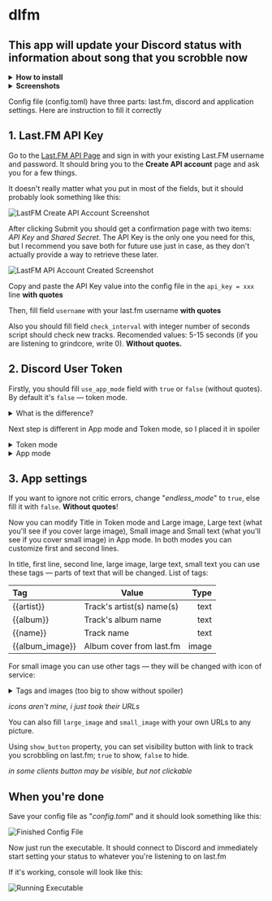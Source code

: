 # dlfm
## This app will update your Discord status with information about song that you scrobble now

<details><summary><b>How to install</b></summary>

### Download compiled version (recommended):

Just go to [releases pages](https://github.com/dikey0ficial/dlfm/releases), choose binary and download it. All binaries are portable.

### Building from source

1. Install Go 1.16 or newer and git

2. Clone repository (`git clone https://github.com/dikey0ficial/dlfm.git`) and get in its directory
3. Cd into `cmd/dlfm`
4. Just make `go build .` (or `go install .` to get binary in `$GOPATH/bin`)


</details>

<details><summary><b>Screenshots</b></summary>

#### Token mode:
Profile screenshot:

![Profile screenshot](https://i.imgur.com/SbtvFJa.png "Profile screenshot")

Screenshot from list of users:

![Screenshot from list of users](https://i.imgur.com/x5mWIXR.png "Screenshot from list of users") 

#### App mode:

Profile screenshot:

![Profile screenshot](https://i.imgur.com/Pfq1qth.png "Profile screenshot")

Screenshot from list of users:

![Screenshot from list of users](https://i.imgur.com/F5E1GPz.png "Screenshot from list of users")

</details>

Config file (config.toml) have three parts: last.fm, discord and application settings.
Here are instruction to fill it correctly

## **1. Last.FM API Key**

Go to the [Last.FM API Page](https://www.last.fm/api/account/create) and sign in with your existing Last.FM username and password. It should bring you to the **Create API account** page and ask you for a few things.

It doesn't really matter what you put in most of the fields, but it should probably look something like this:

![LastFM Create API Account Screenshot](https://i.imgur.com/VQYa8nr.png?1)

After clicking Submit you should get a confirmation page with two items: *API Key* and *Shared Secret*. The API Key is the only one you need for this, but I recommend you save both for future use just in case, as they don't actually provide a way to retrieve these later.

![LastFM API Account Created Screenshot](https://i.imgur.com/1Qb7LeO.png "don't ask why names aren't same")

Copy and paste the API Key value into the config file in the `api_key = xxx` line **with quotes**

Then, fill field `username` with your last.fm username **with quotes**

Also you should fill field `check_interval` with integer number of seconds script should check new tracks. Recomended values: 5-15 seconds (if you are listening to grindcore, write 0). **Without quotes.**

## **2. Discord User Token**

Firstly, you should fill `use_app_mode` field with `true` or `false` (without quotes). By default it's `false` — token mode.

<details><summary>What is the difference?</summary>

| Token mode                  |               App mode |
|:----------------------------|-----------------------:|
| Using user token (unsafe)   |   Using application ID |
| Hard to get token           |         Easy to get ID |
| "Listening to ..."          |          "Playing ..." |
| Custom title                |         Title is fixed |
| No images                   | Large and small images |
| No image texts              |     Custom image texts |
| Can't work with text status | Works with text status |
</details>

Next step is different in App mode and Token mode, so I placed it in spoiler

<details><summary>Token mode</summary>

1. Go to Discord app
2. Press **Ctrl+R** (or **Cmd+R** on Mac)
3. Click the "*Application*" tab
4. Click and expand the "*Local Storage*" section
5. Click on the only entry in this section, *"https://discord.com/"*
6. Press **Ctrl+Shift+I** (or **Cmd+Shift+I** on Mac)
7. Wait few seconds
8. Right click -> Edit Value in the field to the right of "*token*"
9. Copy and paste the token value into the config file on the `token = discordtoken` line **saving quotes**.

![Desktop Token](https://i.imgur.com/sPs0New.png)
</details>

<details><summary>App mode</summary>

1. Go to [Discord Developer Portal's Applications page](https://discord.com/developers/applications "link")
2. Click to *"New application"* button
3. Type the name you want to see as title in your status (for example, type "qwe42" to see "Plaing qwe42" status)
4. Copy and paste *Application ID* into `app_id = 0123456789101112` line. **Delete quotes**!

![New application](https://i.imgur.com/Qd85IeE.png)

![Application ID](https://i.imgur.com/qphnFDa.png)
</details>

## **3. App settings**

If you want to ignore not critic errors, change "*endless_mode*" to `true`, else fill it with `false`. **Without quotes**!

Now you can modify Title in Token mode and Large image, Large text (what you'll see if you cover large image),
Small image and Small text (what you'll see if you cover small image) in App mode. In both modes you can customize first and second lines.

In title, first line, second line, large image, large text, small text you can use these tags — parts of text that will be changed.
List of tags:

| Tag             |                     Value |    Type    |
|:----------------|---------------------------|-----------:|
| {{artist}}      | Track's artist(s) name(s) |    text    |
| {{album}}       | Track's album name        |    text    |
| {{name}}        | Track name                |    text    |
| {{album_image}} | Album cover from last.fm  |    image   |

For small image you can use other tags — they will be changed with icon of service:

<details><summary>Tags and images (too big to show without spoiler)</summary>

| Tag             |                                                                                                 Icon |
|:----------------|-----------------------------------------------------------------------------------------------------:|
| {{lastfm}}      | ![](http://icons.iconarchive.com/icons/danleech/simple/512/lastfm-icon.png)                          |
| {{deezer}}      | ![](https://www.macupdate.com/images/icons512/60905.png)                                             |
| {{youtube}}     | ![](https://seeklogo.com/images/Y/youtube-music-logo-50422973B2-seeklogo.com.png)                    |
| {{apple}}       | ![](http://ixd.prattsi.org/wp-content/uploads/2017/01/apple_music_logo_by_mattroxzworld-d982zrj.png) |
| {{vk}}          | ![](https://seeklogo.com/images/V/vk-icon-logo-10188561D5-seeklogo.com.png)                          |
| {{yandex}}      | ![](https://download.cdn.yandex.net/from/yandex.ru/support/ru/music/files/icon_main.png)             |
| {{soundcloud}}  | ![](https://icons.iconarchive.com/icons/sicons/basic-round-social/512/soundcloud-icon.png)           |

</details>

*icons aren't mine, i just took their URLs*

You can also fill `large_image` and `small_image` with your own URLs to any picture.

Using `show_button` property, you can set visibility button with link to track you scrobbling on last.fm; `true` to show, `false` to hide.

*in some clients button may be visible, but not clickable*


## When you're done

Save your config file as "*config.toml*" and it should look something like this:

![Finished Config File](https://i.imgur.com/JVJOVy8.png)

Now just run the executable. It should connect to Discord and immediately start setting your status to whatever you're listening to on last.fm

If it's working, console will look like this:

![Running Executable](https://i.imgur.com/uDjruCs.png)
